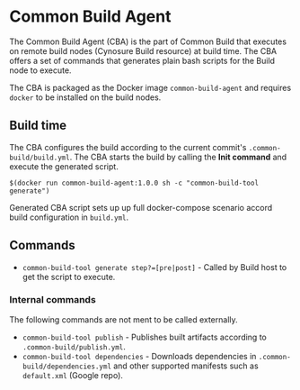 # Common Build Agent

The Common Build Agent (CBA) is the part of Common Build that executes on remote build nodes (Cynosure Build resource) at build time. The CBA offers a set of commands that generates plain bash scripts for the Build node to execute.

The CBA is packaged as the Docker image `common-build-agent` and requires `docker` to be installed on the build nodes.

## Build time
The CBA configures the build according to the current commit's `.common-build/build.yml`.
The CBA starts the build by calling the **Init command** and execute the generated script. 

`$(docker run common-build-agent:1.0.0 sh -c "common-build-tool generate")`

Generated CBA script sets up up full docker-compose scenario accord build configuration in `build.yml`.

## Commands

* `common-build-tool generate step?=[pre|post]` - Called by Build host to get the script to execute.

### Internal commands
The following commands are not ment to be called externally.

* `common-build-tool publish` - Publishes built artifacts according to `.common-build/publish.yml`.
* `common-build-tool dependencies` - Downloads dependencies in `.common-build/dependencies.yml` and other supported manifests such as `default.xml` (Google repo).



